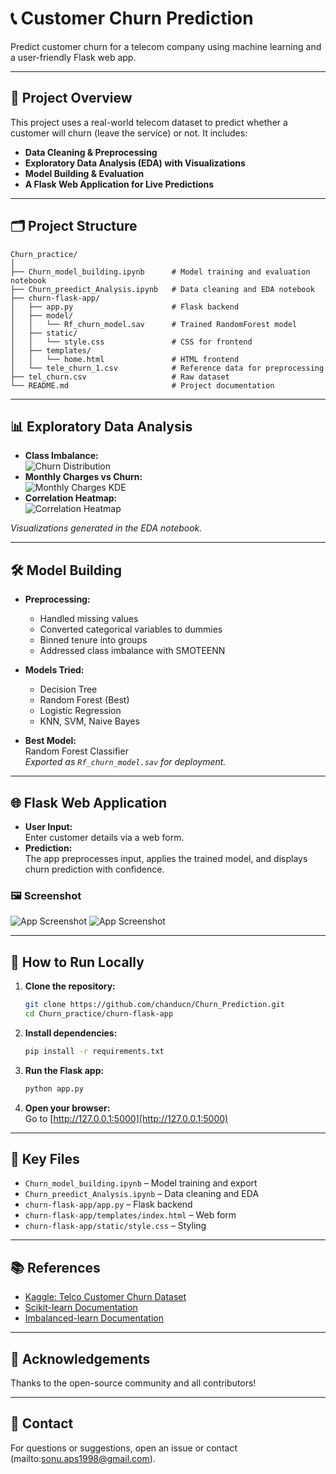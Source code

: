 # 📞 Customer Churn Prediction

Predict customer churn for a telecom company using machine learning and a user-friendly Flask web app.

---

## 🚀 Project Overview

This project uses a real-world telecom dataset to predict whether a customer will churn (leave the service) or not. It includes:

- **Data Cleaning & Preprocessing**
- **Exploratory Data Analysis (EDA) with Visualizations**
- **Model Building & Evaluation**
- **A Flask Web Application for Live Predictions**

---

## 🗂️ Project Structure

```
Churn_practice/
│
├── Churn_model_building.ipynb      # Model training and evaluation notebook
├── Churn_preedict_Analysis.ipynb   # Data cleaning and EDA notebook
├── churn-flask-app/
│   ├── app.py                      # Flask backend
│   ├── model/
│   │   └── Rf_churn_model.sav      # Trained RandomForest model
│   ├── static/
│   │   └── style.css               # CSS for frontend
│   ├── templates/
│   │   └── home.html               # HTML frontend
│   └── tele_churn_1.csv            # Reference data for preprocessing
├── tel_churn.csv                   # Raw dataset
└── README.md                       # Project documentation
```

---

## 📊 Exploratory Data Analysis

- **Class Imbalance:**  
  ![Churn Distribution](https://github.com/chanducn/Churn_Prediction/blob/ae774669ac699847d1e9dde064fa894e42615c70/Churn_imbalance.png)
- **Monthly Charges vs Churn:**  
  ![Monthly Charges KDE](https://github.com/chanducn/Churn_Prediction/blob/ae774669ac699847d1e9dde064fa894e42615c70/monthly%20charges%20by%20churn.png)
- **Correlation Heatmap:**  
  ![Correlation Heatmap](https://github.com/chanducn/Churn_Prediction/blob/ae774669ac699847d1e9dde064fa894e42615c70/corelation%20heatmap.png)

*Visualizations generated in the EDA notebook.*

---

## 🛠️ Model Building

- **Preprocessing:**  
  - Handled missing values
  - Converted categorical variables to dummies
  - Binned tenure into groups
  - Addressed class imbalance with SMOTEENN

- **Models Tried:**  
  - Decision Tree
  - Random Forest (Best)
  - Logistic Regression
  - KNN, SVM, Naive Bayes

- **Best Model:**  
  Random Forest Classifier  
  *Exported as `Rf_churn_model.sav` for deployment.*

---

## 🌐 Flask Web Application

- **User Input:**  
  Enter customer details via a web form.
- **Prediction:**  
  The app preprocesses input, applies the trained model, and displays churn prediction with confidence.

### 🖼️ Screenshot

![App Screenshot](https://github.com/chanducn/Churn_Prediction/blob/60c59766eb52033bcd93d9b2e80c4b332f7f8d71/Churn_app_ss1.png)
![App Screenshot](https://github.com/chanducn/Churn_Prediction/blob/60c59766eb52033bcd93d9b2e80c4b332f7f8d71/Churn_app_ss.png)

---

## 🏁 How to Run Locally

1. **Clone the repository:**
    ```bash
    git clone https://github.com/chanducn/Churn_Prediction.git
    cd Churn_practice/churn-flask-app
    ```

2. **Install dependencies:**
    ```bash
    pip install -r requirements.txt
    ```

3. **Run the Flask app:**
    ```bash
    python app.py
    ```

4. **Open your browser:**  
   Go to [http://127.0.0.1:5000](http://127.0.0.1:5000)

---

## 📝 Key Files

- `Churn_model_building.ipynb` – Model training and export
- `Churn_preedict_Analysis.ipynb` – Data cleaning and EDA
- `churn-flask-app/app.py` – Flask backend
- `churn-flask-app/templates/index.html` – Web form
- `churn-flask-app/static/style.css` – Styling

---

## 📚 References

- [Kaggle: Telco Customer Churn Dataset](https://www.kaggle.com/blastchar/telco-customer-churn)
- [Scikit-learn Documentation](https://scikit-learn.org/)
- [Imbalanced-learn Documentation](https://imbalanced-learn.org/)

---

## 🙌 Acknowledgements

Thanks to the open-source community and all contributors!

---

## 📧 Contact

For questions or suggestions, open an issue or contact (mailto:sonu.aps1998@gmail.com).
